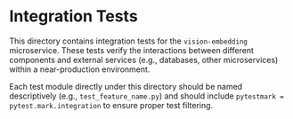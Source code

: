 # Integration Tests

This directory contains integration tests for the `vision-embedding` microservice. These tests verify the interactions between different components and external services (e.g., databases, other microservices) within a near-production environment.

Each test module directly under this directory should be named descriptively (e.g., `test_feature_name.py`) and should include `pytestmark = pytest.mark.integration` to ensure proper test filtering.
